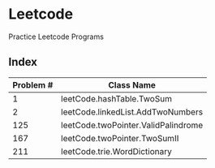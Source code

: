 # Leetcode
Practice Leetcode Programs

## Index
| Problem # | Class Name                          |
| --------- | ----------------------------------- |
| 1         | leetCode.hashTable.TwoSum           |
| 2         | leetCode.linkedList.AddTwoNumbers   |
| 125       | leetCode.twoPointer.ValidPalindrome |
| 167       | leetCode.twoPointer.TwoSumII        |
| 211       | leetCode.trie.WordDictionary        |